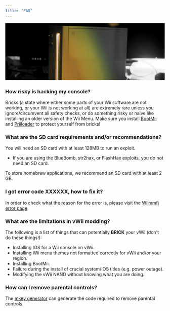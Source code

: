 ```yaml
---
title: "FAQ"
---
```


![RiiConnect24 Wii Logo Yellow](/images/main-pages/Wii_Yellow_Gray.jpg)

### How risky is hacking my console?
Bricks (a state where either some parts of your Wii software are not working, or your Wii is not working at all) are extremely rare unless you ignore/circumvent all safety checks, or do something risky or naive like installing an older version of the Wii Menu. Make sure you install [BootMii](bootmii) and [Priiloader](priiloader) to protect yourself from bricks!

### What are the SD card requirements and/or recommendations?
You will need an SD card with at least 128MB to run an exploit.

+ If you are using the BlueBomb, str2hax, or FlashHax exploits, you do not need an SD card.

To store homebrew applications, we recommend an SD card with at least 2 GB.

### I got error code XXXXXX, how to fix it?
In order to check what the reason for the error is, please visit the [Wiimmfi error page](https://wiimmfi.de/error).

### What are the limitations in vWii modding?
The following is a list of things that can potentially **BRICK** your vWii (don't do these things!):
* Installing IOS for a Wii console on vWii.
* Installing Wii menu themes not formatted correctly for vWii and/or your region.
* Installing BootMii.
* Failure during the install of crucial system/IOS titles (e.g. power outage).
* Modifying the vWii NAND without knowing what you are doing.

### How can I remove parental controls?
The [mkey generator](https://mkey.salthax.org) can generate the code required to remove parental controls.